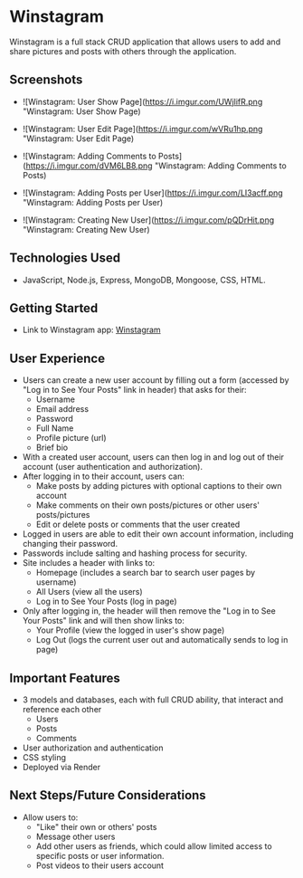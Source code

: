# Winstagram

Winstagram is a full stack CRUD application that allows users to add and share pictures and posts with others through the application.

## Screenshots

- ![Winstagram: User Show Page](https://i.imgur.com/UWjlifR.png "Winstagram: User Show Page)

- ![Winstagram: User Edit Page](https://i.imgur.com/wVRu1hp.png "Winstagram: User Edit Page)

- ![Winstagram: Adding Comments to Posts](https://i.imgur.com/dVM6LB8.png "Winstagram: Adding Comments to Posts)

- ![Winstagram: Adding Posts per User](https://i.imgur.com/LI3acff.png "Winstagram: Adding Posts per User)

- ![Winstagram: Creating New User](https://i.imgur.com/pQDrHit.png "Winstagram: Creating New User)

## Technologies Used

- JavaScript, Node.js, Express, MongoDB, Mongoose, CSS, HTML.

## Getting Started

- Link to Winstagram app: [Winstagram](https://winstagram.com)

## User Experience

- Users can create a new user account by filling out a form (accessed by "Log in to See Your Posts" link in header) that asks for their:
    - Username
    - Email address
    - Password
    - Full Name
    - Profile picture (url)
    - Brief bio
- With a created user account, users can then log in and log out of their account (user authentication and authorization).
- After logging in to their account, users can:
    - Make posts by adding pictures with optional captions to their own account
    - Make comments on their own posts/pictures or other users' posts/pictures
    - Edit or delete posts or comments that the user created
- Logged in users are able to edit their own account information, including changing their password.
- Passwords include salting and hashing process for security.
- Site includes a header with links to:
    - Homepage (includes a search bar to search user pages by username)
    - All Users (view all the users)
    - Log in to See Your Posts (log in page)
- Only after logging in, the header will then remove the "Log in to See Your Posts" link and will then show links to:
    - Your Profile (view the logged in user's show page)
    - Log Out (logs the current user out and automatically sends to log in page)

## Important Features

- 3 models and databases, each with full CRUD ability, that interact and reference each other
    - Users
    - Posts
    - Comments
- User authorization and authentication
- CSS styling
- Deployed via Render

## Next Steps/Future Considerations

- Allow users to:
    - "Like" their own or others' posts
    - Message other users
    - Add other users as friends, which could allow limited access to specific posts or user information.
    - Post videos to their users account



